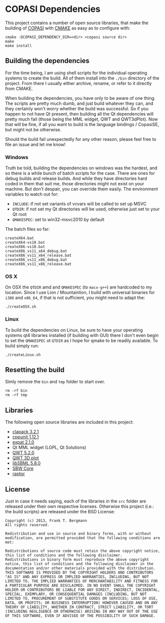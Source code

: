 # COPASI Dependencies
This project contains a number of open source libraries, that make the building of [COPASI](http://copasi.org "COPASI") with [CMAKE](http://www.cmake.org/) as easy as to configure with: 

```
cmake -DCOPASI_DEPENDENCY_DIR=<dir> <copasi source dir>  
make  
make install
```

## Building the dependencies
For the time being, I am using shell scripts for the individual operating systems to create the build. All of them install into the `./bin` directory of the project. From there I usually either archive, rename, or refer to it directly from CMAKE. 

When building the dependencies, you have only to be aware of one thing. The scripts are pretty much dumb, and just build whatever they can, and they certainly won't worry whether the build was successful. So if you happen to not have Qt present, then building all the Qt dependencies will pretty much fail (those being the MML widget, QWT and QWT3dPlot). Now that will be fine, if all you want to build is the language bindings / CopasiSE, but might not be otherwise. 

Should the build fail unexpectedly for any other reason, please feel free to file an issue and let me know!
### Windows
Truth be told, building the dependencies on windows was the hardest, and so there is a while bunch of batch scripts for the case. There are ones for debug builds and release builds. And while they have directories hard coded in them that suit me, those directories might not exist on your machine. But don't despair, you can override them easily. The environment variables to watch out for: 

- `INCLUDE`: if not set variants of vcvars will be called to set up MSVC
- `QTDIR`: if not set my Qt directories will be used, otherwise just set to your Qt root
- `QMAKESPEC`: set to win32-msvc2010 by default

The batch files so far: 

```
createX64.bat  
createX64-vs10.bat
createX86-vs10.bat  
createX86_vs11_x64_debug.bat  
createX86_vs11_x64_release.bat  
createX86_vs11_x86_debug.bat  
createX86_vs11_x86_release.bat  
```

### OS X
On OSX the `QTDIR` amd and `QMAKESPEC` (to `macx-g++`) are hardcoded to my location. Since I use Lion / Mountainlion, I build with universal binaries for `i386` and `x86_64`, if that is not sufficient, you might need to adapt the: 

```
./createOSX.sh
```
 
### Linux
To build the dependencies on Linux, be sure to have your operating systems qt4 libraries installed (if building with GUI) there I don't even begin to set the `QMAKESPEC` ot `QTDIR` as I hope for qmake to be readily available. To build simply run:

```
./createLinux.sh
```

## Resetting the build
Simly remove the `bin` and `tmp` folder to start over. 

```
rm -rf bin  
rm -rf tmp  
```

## Libraries
The following open source libraries are included in this project: 

- [clapack 3.2.1](http://www.netlib.org/clapack/)
- [cppunit 1.12.1](http://sourceforge.net/projects/cppunit/)
- [expat 2.1.0](http://expat.sourceforge.net/)
- Qt MML widget (LGPL, Qt Solutions)
- [QWT 5.2.0](http://qwt.sourceforge.net/)
- [QWT 3D plot](http://qwtplot3d.sourceforge.net/)
- [libSBML 5.8.0](http://sbml.org/Software/libSBML)
- [SBW Core](http://sbw.sourceforge.net/)
- [raptor](http://librdf.org/raptor/)

## License
Just in case it needs saying, each of the libraries in the `src` folder are released under their own respective licenses. Otherwise this project (i.e.: the build scripts) are released under the BSD License: 

```
Copyright (c) 2013, Frank T. Bergmann
All rights reserved.

Redistribution and use in source and binary forms, with or without modification, are permitted provided that the following conditions are met:

Redistributions of source code must retain the above copyright notice, this list of conditions and the following disclaimer.
Redistributions in binary form must reproduce the above copyright notice, this list of conditions and the following disclaimer in the documentation and/or other materials provided with the distribution.
THIS SOFTWARE IS PROVIDED BY THE COPYRIGHT HOLDERS AND CONTRIBUTORS "AS IS" AND ANY EXPRESS OR IMPLIED WARRANTIES, INCLUDING, BUT NOT LIMITED TO, THE IMPLIED WARRANTIES OF MERCHANTABILITY AND FITNESS FOR A PARTICULAR PURPOSE ARE DISCLAIMED. IN NO EVENT SHALL THE COPYRIGHT HOLDER OR CONTRIBUTORS BE LIABLE FOR ANY DIRECT, INDIRECT, INCIDENTAL, SPECIAL, EXEMPLARY, OR CONSEQUENTIAL DAMAGES (INCLUDING, BUT NOT LIMITED TO, PROCUREMENT OF SUBSTITUTE GOODS OR SERVICES; LOSS OF USE, DATA, OR PROFITS; OR BUSINESS INTERRUPTION) HOWEVER CAUSED AND ON ANY THEORY OF LIABILITY, WHETHER IN CONTRACT, STRICT LIABILITY, OR TORT (INCLUDING NEGLIGENCE OR OTHERWISE) ARISING IN ANY WAY OUT OF THE USE OF THIS SOFTWARE, EVEN IF ADVISED OF THE POSSIBILITY OF SUCH DAMAGE.
```
